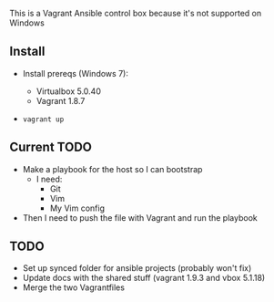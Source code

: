 This is a Vagrant Ansible control box because it's not supported on Windows

## Install

- Install prereqs (Windows 7):
  - Virtualbox 5.0.40
  - Vagrant 1.8.7

- `vagrant up`

## Current TODO
- Make a playbook for the host so I can bootstrap
  - I need:
    - Git
    - Vim
    - My Vim config
- Then I need to push the file with Vagrant and run the playbook

## TODO

- Set up synced folder for ansible projects (probably won't fix)
- Update docs with the shared stuff (vagrant 1.9.3 and vbox 5.1.18)
- Merge the two Vagrantfiles
